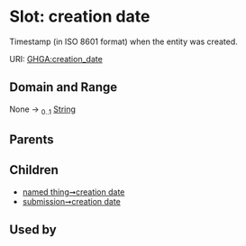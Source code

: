 
# Slot: creation date


Timestamp (in ISO 8601 format) when the entity was created.

URI: [GHGA:creation_date](https://w3id.org/GHGA/creation_date)


## Domain and Range

None &#8594;  <sub>0..1</sub> [String](types/String.md)

## Parents


## Children

 *  [named thing➞creation date](named_thing_creation_date.md)
 *  [submission➞creation date](submission_creation_date.md)

## Used by

